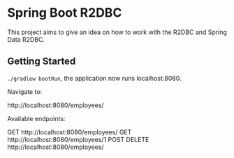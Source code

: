 # Spring Boot R2DBC

This project aims to give an idea on how to work with the R2DBC and Spring Data R2DBC.

## Getting Started

`./gradlew bootRun`, the application now runs localhost:8080.

Navigate to:

http://localhost:8080/employees/

Available endpoints:

GET http://localhost:8080/employees/
GET http://localhost:8080/employees/1
POST
DELETE http://localhost:8080/employees/




